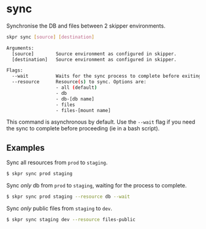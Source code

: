 # sync

Synchronise the DB and files between 2 skipper environments.

```bash
skpr sync [source] [destination]

Arguments:
  [source]        Source environment as configured in skipper.
  [destination]   Source environment as configured in skipper.

Flags:
  --wait          Waits for the sync process to complete before exiting.
  --resource      Resource(s) to sync. Options are:
                  - all (default)
                  - db
                  - db-[db name]
                  - files
                  - files-[mount name]
```

This command is asynchronous by default. Use the `--wait` flag if you need the sync to complete before proceeding (ie in a bash script).

## Examples

Sync all resources from `prod` to `staging`.

```bash
$ skpr sync prod staging
```

Sync _only_ db from `prod` to `staging`, waiting for the process to complete.

```bash
$ skpr sync prod staging --resource db --wait
```

Sync _only_ public files from `staging` to `dev`.

```bash
$ skpr sync staging dev --resource files-public
```
